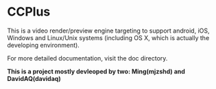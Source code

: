 CCPlus
======

This is a video render/preview engine targeting to support android, iOS, Windows and
Linux/Unix systems (including OS X, which is actually the developing environment).

For more detailed documentation, visit the doc directory.

**This is a project mostly devleoped by two: Ming(mjzshd) and DavidAQ(davidaq)**



